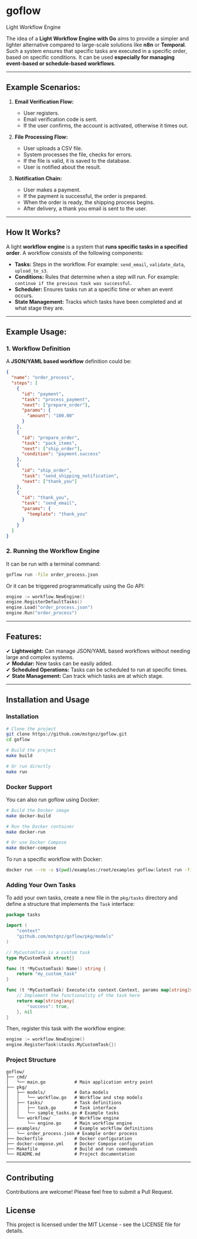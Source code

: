 # goflow

Light Workflow Engine

The idea of a **Light Workflow Engine with Go** aims to provide a simpler and lighter alternative compared to large-scale solutions like **n8n** or **Temporal**. Such a system ensures that specific tasks are executed in a specific order, based on specific conditions. It can be used **especially for managing event-based or schedule-based workflows**.

---

## **Example Scenarios:**

1. **Email Verification Flow:**

   - User registers.
   - Email verification code is sent.
   - If the user confirms, the account is activated, otherwise it times out.

2. **File Processing Flow:**

   - User uploads a CSV file.
   - System processes the file, checks for errors.
   - If the file is valid, it is saved to the database.
   - User is notified about the result.

3. **Notification Chain:**
   - User makes a payment.
   - If the payment is successful, the order is prepared.
   - When the order is ready, the shipping process begins.
   - After delivery, a thank you email is sent to the user.

---

## **How It Works?**

A light **workflow engine** is a system that **runs specific tasks in a specified order**. A workflow consists of the following components:

- **Tasks:** Steps in the workflow. For example: `send_email`, `validate_data`, `upload_to_s3`.
- **Conditions:** Rules that determine when a step will run. For example: `continue if the previous task was successful`.
- **Scheduler:** Ensures tasks run at a specific time or when an event occurs.
- **State Management:** Tracks which tasks have been completed and at what stage they are.

---

## **Example Usage:**

### **1. Workflow Definition**

A **JSON/YAML based workflow** definition could be:

```json
{
  "name": "order_process",
  "steps": [
    {
      "id": "payment",
      "task": "process_payment",
      "next": ["prepare_order"],
      "params": {
        "amount": "100.00"
      }
    },
    {
      "id": "prepare_order",
      "task": "pack_items",
      "next": ["ship_order"],
      "condition": "payment.success"
    },
    {
      "id": "ship_order",
      "task": "send_shipping_notification",
      "next": ["thank_you"]
    },
    {
      "id": "thank_you",
      "task": "send_email",
      "params": {
        "template": "thank_you"
      }
    }
  ]
}
```

### **2. Running the Workflow Engine**

It can be run with a terminal command:

```bash
goflow run -file order_process.json
```

Or it can be triggered programmatically using the Go API:

```go
engine := workflow.NewEngine()
engine.RegisterDefaultTasks()
engine.Load("order_process.json")
engine.Run("order_process")
```

---

## **Features:**

✔ **Lightweight:** Can manage JSON/YAML based workflows without needing large and complex systems.  
✔ **Modular:** New tasks can be easily added.  
✔ **Scheduled Operations:** Tasks can be scheduled to run at specific times.  
✔ **State Management:** Can track which tasks are at which stage.

---

## **Installation and Usage**

### **Installation**

```bash
# Clone the project
git clone https://github.com/mstgnz/goflow.git
cd goflow

# Build the project
make build

# Or run directly
make run
```

### **Docker Support**

You can also run goflow using Docker:

```bash
# Build the Docker image
make docker-build

# Run the Docker container
make docker-run

# Or use Docker Compose
make docker-compose
```

To run a specific workflow with Docker:

```bash
docker run --rm -v $(pwd)/examples:/root/examples goflow:latest run -file examples/file_processing.json
```

### **Adding Your Own Tasks**

To add your own tasks, create a new file in the `pkg/tasks` directory and define a structure that implements the `Task` interface:

```go
package tasks

import (
	"context"
	"github.com/mstgnz/goflow/pkg/models"
)

// MyCustomTask is a custom task
type MyCustomTask struct{}

func (t *MyCustomTask) Name() string {
	return "my_custom_task"
}

func (t *MyCustomTask) Execute(ctx context.Context, params map[string]string, state *models.WorkflowState) (map[string]any, error) {
	// Implement the functionality of the task here
	return map[string]any{
		"success": true,
	}, nil
}
```

Then, register this task with the workflow engine:

```go
engine := workflow.NewEngine()
engine.RegisterTask(&tasks.MyCustomTask{})
```

### **Project Structure**

```
goflow/
├── cmd/
│   └── main.go           # Main application entry point
├── pkg/
│   ├── models/           # Data models
│   │   └── workflow.go   # Workflow and step models
│   ├── tasks/            # Task definitions
│   │   ├── task.go       # Task interface
│   │   └── sample_tasks.go # Example tasks
│   └── workflow/         # Workflow engine
│       └── engine.go     # Main workflow engine
├── examples/             # Example workflow definitions
│   └── order_process.json # Example order process
├── Dockerfile            # Docker configuration
├── docker-compose.yml    # Docker Compose configuration
├── Makefile              # Build and run commands
└── README.md             # Project documentation
```

---

## Contributing

Contributions are welcome! Please feel free to submit a Pull Request.

## License

This project is licensed under the MIT License - see the LICENSE file for details.
